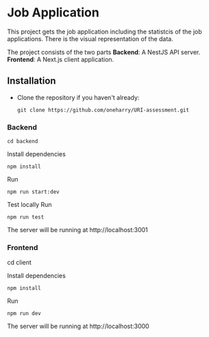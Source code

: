 # Job Application
This project gets the job application including the statistcis of the job applications. There is the visual representation of the data.   

The project consists of the two parts
   **Backend**: A NestJS API server.
   **Frontend**: A Next.js client application.

## Installation
 - Clone the repository if you haven't already:
    ```CMD
    git clone https://github.com/oneharry/URI-assessment.git
    ```

### Backend
   ```
   cd backend
   ```
Install dependencies

    
    npm install
    
Run

    
    npm run start:dev
    

Test locally
Run
    
    npm run test
    

The server will be running at http://localhost:3001


### Frontend
   
   cd client
   
Install dependencies

    
    npm install
    

Run

    
    npm run dev
    
The server will be running at http://localhost:3000






